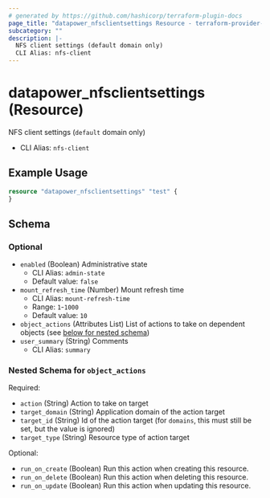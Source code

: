 ```yaml
---
# generated by https://github.com/hashicorp/terraform-plugin-docs
page_title: "datapower_nfsclientsettings Resource - terraform-provider-datapower"
subcategory: ""
description: |-
  NFS client settings (default domain only)
  CLI Alias: nfs-client
---
```


# datapower_nfsclientsettings (Resource)

NFS client settings (`default` domain only)
  - CLI Alias: `nfs-client`

## Example Usage

```terraform
resource "datapower_nfsclientsettings" "test" {
}
```

<!-- schema generated by tfplugindocs -->
## Schema

### Optional

- `enabled` (Boolean) Administrative state
  - CLI Alias: `admin-state`
  - Default value: `false`
- `mount_refresh_time` (Number) Mount refresh time
  - CLI Alias: `mount-refresh-time`
  - Range: `1`-`1000`
  - Default value: `10`
- `object_actions` (Attributes List) List of actions to take on dependent objects (see [below for nested schema](#nestedatt--object_actions))
- `user_summary` (String) Comments
  - CLI Alias: `summary`

<a id="nestedatt--object_actions"></a>
### Nested Schema for `object_actions`

Required:

- `action` (String) Action to take on target
- `target_domain` (String) Application domain of the action target
- `target_id` (String) Id of the action target (for `domains`, this must still be set, but the value is ignored)
- `target_type` (String) Resource type of action target

Optional:

- `run_on_create` (Boolean) Run this action when creating this resource.
- `run_on_delete` (Boolean) Run this action when deleting this resource.
- `run_on_update` (Boolean) Run this action when updating this resource.
